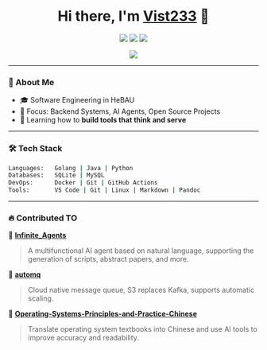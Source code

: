 <h1 align="center">Hi there, I'm <a href="https://vist233.github.io">Vist233</a> 👋</h1>

<p align="center">
  <a href="https://vist233.github.io"><img src="https://img.shields.io/badge/website-online-brightgreen"/></a>
  <a href="mailto:zhangyvjing@outlook.com"><img src="https://img.shields.io/badge/email-contact-blue"/></a>
  <a href="https://github.com/Vist233"><img src="https://img.shields.io/github/followers/Vist233?label=Follow&style=social"/></a>
</p>

<p align="center">
  <img src="https://readme-typing-svg.herokuapp.com?font=Fira+Code&duration=2000&pause=1000&color=00FEEF&center=true&vCenter=true&width=435&lines=Backend+Developer;Open+Source+Enthusiast;AI+Agent+Builder"/>
</p>


---

### 🚀 About Me

- 🎓 Software Engineering in HeBAU
- 🔭 Focus: Backend Systems, AI Agents, Open Source Projects
- 🌱 Learning how to **build tools that think and serve**

---

### 🛠️ Tech Stack

```bash
Languages:   Golang | Java | Python
Databases:   SQLite | MySQL
DevOps:      Docker | Git | GitHub Actions
Tools:       VS Code | Git | Linux | Markdown | Pandoc
```

---

### 🔥 Contributed TO

📌 [**Infinite_Agents**](https://github.com/Vist233/Infinite_Agents)  

> A multifunctional AI agent based on natural language, supporting the generation of scripts, abstract papers, and more.

📌 [**automq**](https://github.com/Vist233/automq)  

> Cloud native message queue, S3 replaces Kafka, supports automatic scaling.

📌 [**Operating-Systems-Principles-and-Practice-Chinese**](https://github.com/Vist233/Operating-Systems-Principles-and-Practice-Chinese)  

> Translate operating system textbooks into Chinese and use AI tools to improve accuracy and readability.

